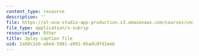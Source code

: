 ```yaml
---
content_type: resource
description: ''
file: https://ol-ocw-studio-app-production.s3.amazonaws.com/courses/cms-608-game-design-spring-2014/2a9dc2eba6ed5981a99105adc0fd1eeb_1506699.vtt
file_type: application/x-subrip
resourcetype: Other
title: 3play caption file
uid: 2a9dc2eb-a6ed-5981-a991-05adc0fd1eeb
---
```

